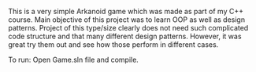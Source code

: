 This is a very simple Arkanoid game which was made as part of my C++ course. Main objective of this project was to learn OOP as well as design patterns. Project of this type/size clearly does not need such complicated code structure and that many different design patterns. However, it was great try them out and see how those perform in different cases.

To run: Open Game.sln file and compile.
